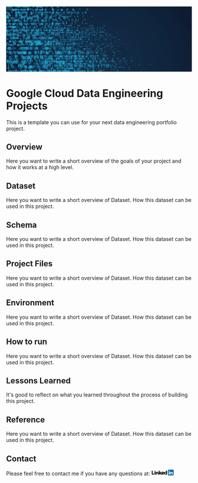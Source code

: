 ![Banner](https://github.com/Aazimindxb/AzimAnsari/blob/main/GCP-Data-Engineering-Projects/Blog_Banner.png)

# Google Cloud Data Engineering Projects
This is a template you can use for your next data engineering portfolio project.

## Overview

Here you want to write a short overview of the goals of your project and how it works at a high level.

## Dataset

Here you want to write a short overview of Dataset. How this dataset can be used in this project.

## Schema

Here you want to write a short overview of Dataset. How this dataset can be used in this project.

## Project Files

Here you want to write a short overview of Dataset. How this dataset can be used in this project.

## Environment

Here you want to write a short overview of Dataset. How this dataset can be used in this project.

## How to run

Here you want to write a short overview of Dataset. How this dataset can be used in this project.

## Lessons Learned

It's good to reflect on what you learned throughout the process of building this project.

## Reference

Here you want to write a short overview of Dataset. How this dataset can be used in this project.

## Contact

Please feel free to contact me if you have any questions at: <a href="https://ae.linkedin.com/in/aazim-ansari">
    <img src="https://github.com/Aazimindxb/AzimAnsari/blob/main/GCP-Data-Engineering-Projects/LinkedIn_Logo.png" alt="LinkedIn" width="60">
</a>
